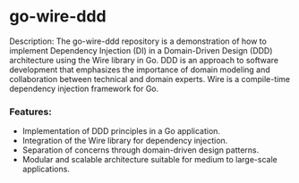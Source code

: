 # go-wire-ddd

Description:
The go-wire-ddd repository is a demonstration of how to implement Dependency Injection (DI) in a Domain-Driven Design (DDD) architecture using the Wire library in Go. DDD is an approach to software development that emphasizes the importance of domain modeling and collaboration between technical and domain experts. Wire is a compile-time dependency injection framework for Go.

### Features:

- Implementation of DDD principles in a Go application.
- Integration of the Wire library for dependency injection.
- Separation of concerns through domain-driven design patterns.
- Modular and scalable architecture suitable for medium to large-scale applications.

